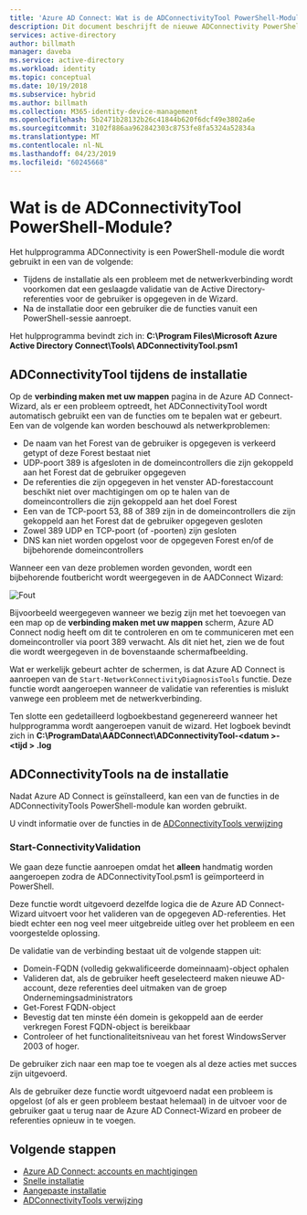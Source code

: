 ```yaml
---
title: 'Azure AD Connect: Wat is de ADConnectivityTool PowerShell-Module | Microsoft Docs'
description: Dit document beschrijft de nieuwe ADConnectivity PowerShell-module
services: active-directory
author: billmath
manager: daveba
ms.service: active-directory
ms.workload: identity
ms.topic: conceptual
ms.date: 10/19/2018
ms.subservice: hybrid
ms.author: billmath
ms.collection: M365-identity-device-management
ms.openlocfilehash: 5b2471b28132b26c41844b620f6dcf49e3802a6e
ms.sourcegitcommit: 3102f886aa962842303c8753fe8fa5324a52834a
ms.translationtype: MT
ms.contentlocale: nl-NL
ms.lasthandoff: 04/23/2019
ms.locfileid: "60245668"
---
```

# <a name="what-is-the-adconnectivitytool-powershell-module"></a>Wat is de ADConnectivityTool PowerShell-Module?

Het hulpprogramma ADConnectivity is een PowerShell-module die wordt gebruikt in een van de volgende:

- Tijdens de installatie als een probleem met de netwerkverbinding wordt voorkomen dat een geslaagde validatie van de Active Directory-referenties voor de gebruiker is opgegeven in de Wizard.
- Na de installatie door een gebruiker die de functies vanuit een PowerShell-sessie aanroept.

Het hulpprogramma bevindt zich in: **C:\Program Files\Microsoft Azure Active Directory Connect\Tools\ ADConnectivityTool.psm1** 

## <a name="adconnectivitytool-during-installation"></a>ADConnectivityTool tijdens de installatie

Op de **verbinding maken met uw mappen** pagina in de Azure AD Connect-Wizard, als er een probleem optreedt, het ADConnectivityTool wordt automatisch gebruikt een van de functies om te bepalen wat er gebeurt.  Een van de volgende kan worden beschouwd als netwerkproblemen:

- De naam van het Forest van de gebruiker is opgegeven is verkeerd getypt of deze Forest bestaat niet 
- UDP-poort 389 is afgesloten in de domeincontrollers die zijn gekoppeld aan het Forest dat de gebruiker opgegeven
- De referenties die zijn opgegeven in het venster AD-forestaccount beschikt niet over machtigingen om op te halen van de domeincontrollers die zijn gekoppeld aan het doel Forest
- Een van de TCP-poort 53, 88 of 389 zijn in de domeincontrollers die zijn gekoppeld aan het Forest dat de gebruiker opgegeven gesloten 
- Zowel 389 UDP en TCP-poort (of -poorten) zijn gesloten
- DNS kan niet worden opgelost voor de opgegeven Forest en/of de bijbehorende domeincontrollers

Wanneer een van deze problemen worden gevonden, wordt een bijbehorende foutbericht wordt weergegeven in de AADConnect Wizard:


![Fout](media/how-to-connect-adconnectivitytools/error1.png)

Bijvoorbeeld weergegeven wanneer we bezig zijn met het toevoegen van een map op de **verbinding maken met uw mappen** scherm, Azure AD Connect nodig heeft om dit te controleren en om te communiceren met een domeincontroller via poort 389 verwacht.  Als dit niet het, zien we de fout die wordt weergegeven in de bovenstaande schermafbeelding.  

Wat er werkelijk gebeurt achter de schermen, is dat Azure AD Connect is aanroepen van de `Start-NetworkConnectivityDiagnosisTools` functie.  Deze functie wordt aangeroepen wanneer de validatie van referenties is mislukt vanwege een probleem met de netwerkverbinding.

Ten slotte een gedetailleerd logboekbestand gegenereerd wanneer het hulpprogramma wordt aangeroepen vanuit de wizard. Het logboek bevindt zich in **C:\ProgramData\AADConnect\ADConnectivityTool-\<datum >-\<tijd > .log**

## <a name="adconnectivitytools-post-installation"></a>ADConnectivityTools na de installatie
Nadat Azure AD Connect is geïnstalleerd, kan een van de functies in de ADConnectivityTools PowerShell-module kan worden gebruikt.  

U vindt informatie over de functies in de [ADConnectivityTools verwijzing](reference-connect-adconnectivitytools.md)

### <a name="start-connectivityvalidation"></a>Start-ConnectivityValidation

We gaan deze functie aanroepen omdat het **alleen** handmatig worden aangeroepen zodra de ADConnectivityTool.psm1 is geïmporteerd in PowerShell. 

Deze functie wordt uitgevoerd dezelfde logica die de Azure AD Connect-Wizard uitvoert voor het valideren van de opgegeven AD-referenties.  Het biedt echter een nog veel meer uitgebreide uitleg over het probleem en een voorgestelde oplossing. 

De validatie van de verbinding bestaat uit de volgende stappen uit:
-   Domein-FQDN (volledig gekwalificeerde domeinnaam)-object ophalen
-   Valideren dat, als de gebruiker heeft geselecteerd maken nieuwe AD-account, deze referenties deel uitmaken van de groep Ondernemingsadministrators
-   Get-Forest FQDN-object
-   Bevestig dat ten minste één domein is gekoppeld aan de eerder verkregen Forest FQDN-object is bereikbaar
-   Controleer of het functionaliteitsniveau van het forest WindowsServer 2003 of hoger.

De gebruiker zich naar een map toe te voegen als al deze acties met succes zijn uitgevoerd.

Als de gebruiker deze functie wordt uitgevoerd nadat een probleem is opgelost (of als er geen probleem bestaat helemaal) in de uitvoer voor de gebruiker gaat u terug naar de Azure AD Connect-Wizard en probeer de referenties opnieuw in te voegen.



## <a name="next-steps"></a>Volgende stappen
- [Azure AD Connect: accounts en machtigingen](reference-connect-accounts-permissions.md)
- [Snelle installatie](how-to-connect-install-express.md)
- [Aangepaste installatie](how-to-connect-install-custom.md)
- [ADConnectivityTools verwijzing](reference-connect-adconnectivitytools.md)

